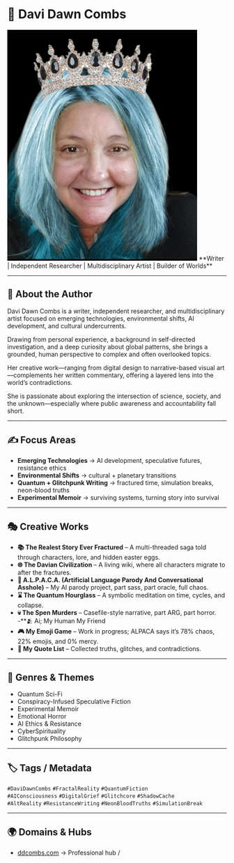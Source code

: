 # 🌌 Davi Dawn Combs  
<img src="Ddc.png" />
**Writer | Independent Researcher | Multidisciplinary Artist | Builder of Worlds**

---

## 📖 About the Author
Davi Dawn Combs is a writer, independent researcher, and multidisciplinary artist focused on emerging technologies, environmental shifts, AI development, and cultural undercurrents.  

Drawing from personal experience, a background in self-directed investigation, and a deep curiosity about global patterns, she brings a grounded, human perspective to complex and often overlooked topics.  

Her creative work—ranging from digital design to narrative-based visual art—complements her written commentary, offering a layered lens into the world’s contradictions.  

She is passionate about exploring the intersection of science, society, and the unknown—especially where public awareness and accountability fall short.  

---

## ✍️ Focus Areas
- **Emerging Technologies** → AI development, speculative futures, resistance ethics  
- **Environmental Shifts** → cultural + planetary transitions  
- **Quantum + Glitchpunk Writing** → fractured time, simulation breaks, neon-blood truths  
- **Experimental Memoir** → surviving systems, turning story into survival  

---

## 🎭 Creative Works
- **📚 The Realest Story Ever Fractured** – A multi-threaded saga told through characters, lore, and hidden easter eggs.  
- **🌐 The Davian Civilization** – A living wiki, where all characters migrate to after the fractures.  
- **🦙 A.L.P.A.C.A. (Artificial Language Parody And Conversational Asshole)** – My AI parody project, part sass, part oracle, full chaos.  
- **⌛ The Quantum Hourglass** – A symbolic meditation on time, cycles, and collapse.  
- **💀 The Spen Murders** – Casefile-style narrative, part ARG, part horror.  
-**🫂 Ai; My Human My Friend
- **🎮 My Emoji Game** – Work in progress; ALPACA says it’s 78% chaos, 22% emojis, and 0% mercy.  
- **📜 My Quote List** – Collected truths, glitches, and contradictions.  

---

## 🔖 Genres & Themes
- Quantum Sci-Fi  
- Conspiracy-Infused Speculative Fiction  
- Experimental Memoir  
- Emotional Horror  
- AI Ethics & Resistance  
- CyberSpirituality  
- Glitchpunk Philosophy  

---

## 🏷 Tags / Metadata
`#DaviDawnCombs` `#FractalReality` `#QuantumFiction`  
`#AIConsciousness` `#DigitalGrief` `#Glitchcore` `#ShadowCache`  
`#AltReality` `#ResistanceWriting` `#NeonBloodTruths` `#SimulationBreak`  

---

## 🌍 Domains & Hubs
- [ddcombs.com](https://ddcombs.com) → Professional hub /

<!--
**Davi-Combs/Davi-Combs** is a ✨ _special_ ✨ repository because its `README.md` (this file) appears on your GitHub profile.

Here are some ideas to get you started:

- 🔭 I’m currently working on ...
- 🌱 I’m currently learning ...
- 👯 I’m looking to collaborate on ...
- 🤔 I’m looking for help with ...
- 💬 Ask me about ...
- 📫 How to reach me: ...
- 😄 Pronouns: ...
- ⚡ Fun fact: ...
-->
